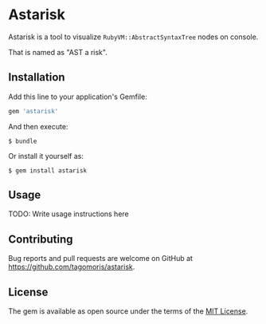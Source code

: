 # Astarisk

Astarisk is a tool to visualize `RubyVM::AbstractSyntaxTree` nodes on console.

That is named as "AST a risk".

## Installation

Add this line to your application's Gemfile:

```ruby
gem 'astarisk'
```

And then execute:

    $ bundle

Or install it yourself as:

    $ gem install astarisk

## Usage

TODO: Write usage instructions here

## Contributing

Bug reports and pull requests are welcome on GitHub at https://github.com/tagomoris/astarisk.

## License

The gem is available as open source under the terms of the [MIT License](https://opensource.org/licenses/MIT).
